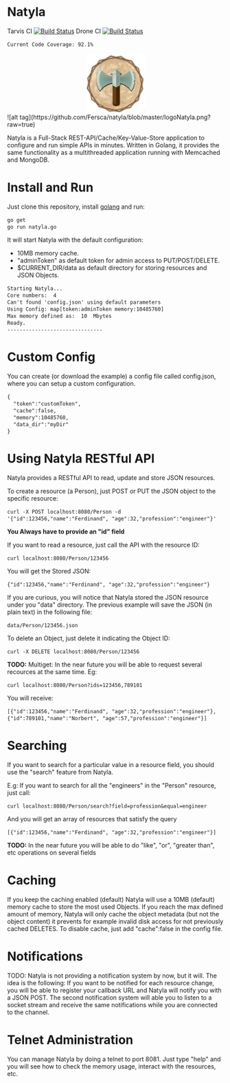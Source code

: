 Natyla
======

Tarvis CI
[![Build Status](https://travis-ci.org/Fersca/natyla.svg?branch=master)](https://travis-ci.org/Fersca/natyla)
Drone CI
[![Build Status](https://drone.io/github.com/Fersca/natyla/status.png)](https://drone.io/github.com/Fersca/natyla/latest)
~~~
Current Code Coverage: 92.1%
~~~

<div style="text-align:center"><img src ="https://github.com/Fersca/natyla/blob/master/logoNatyla.png?raw=true" /></div>
![alt tag](https://github.com/Fersca/natyla/blob/master/logoNatyla.png?raw=true)

Natyla is a Full-Stack REST-API/Cache/Key-Value-Store application to configure and run simple APIs in minutes. Written in Golang, it provides the same functionality as a multithreaded application running with Memcached and MongoDB.

Install and Run
===============

Just clone this repository, install [golang](http://golang.org/) and run:

~~~
go get
go run natyla.go
~~~
It will start Natyla with the default configuration:
  - 10MB memory cache.
  - "adminToken" as default token for admin access to PUT/POST/DELETE.
  - $CURRENT_DIR/data as default directory for storing resources and JSON Objects. 
~~~
Starting Natyla...
Core numbers:  4
Can't found 'config.json' using default parameters
Using Config: map[token:adminToken memory:10485760]
Max memory defined as:  10  Mbytes
Ready.
-------------------------------
~~~

Custom Config
=============

You can create (or download the example) a config file called config.json, where you can setup a custom configuration.

~~~
{
  "token":"customToken",
  "cache":false,
  "memory":10485760,
  "data_dir":"myDir"
}
~~~


Using Natyla RESTful API
========================

Natyla provides a RESTful API to read, update and store JSON resources.

To create a resource (a Person), just POST or PUT the JSON object to the specific resource:
~~~
curl -X POST localhost:8080/Person -d '{"id":123456,"name":"Ferdinand", "age":32,"profession":"engineer"}'
~~~

**You Always have to provide an "id" field**

If you want to read a resource, just call the API with the resource ID:

~~~
curl localhost:8080/Person/123456
~~~

You will get the Stored JSON:

~~~
{"id":123456,"name":"Ferdinand", "age":32,"profession":"engineer"}
~~~

If you are curious, you will notice that Natyla stored the JSON resource under you "data" directory.
The previous example will save the JSON (in plain text) in the following file: 

~~~
data/Person/123456.json
~~~

To delete an Object, just delete it indicating the Object ID:

~~~
curl -X DELETE localhost:8080/Person/123456
~~~

**TODO:** 
Multiget: In the near future you will be able to request several recources at the same time. Eg:

~~~
curl localhost:8080/Person?ids=123456,789101
~~~
You will receive:
~~~
[{"id":123456,"name":"Ferdinand", "age":32,"profession":"engineer"},{"id":789101,"name":"Norbert", "age":57,"profession":"engineer"}]
~~~


Searching
=========

If you want to search for a particular value in a resource field, you should use the "search" feature from Natyla.

E.g: If you want to search for all the "engineers" in the "Person" resource, just call:

~~~
curl localhost:8080/Person/search?field=profession&equal=engineer
~~~

And you will get an array of resources that satisfy the query

~~~
[{"id":123456,"name":"Ferdinand", "age":32,"profession":"engineer"}]
~~~

**TODO:**
In the near future you will be able to do "like", "or", "greater than", etc operations on several fields

Caching
=======

If you keep the caching enabled (default) Natyla will use a 10MB (default) memory cache to store the most used Objects. If you reach the max defined amount of memory, Natyla will only cache the object metadata (but not the object content) it prevents for example invalid disk access for not previously cached DELETES. To disable cache, just add "cache":false in the config file.

Notifications
=============

TODO: 
Natyla is not providing a notification system by now, but it will. 
The idea is the following: If you want to be notified for each resource change, you will be able to register your callback URL and Natyla will notify you with a JSON POST. 
The second notification system will able you to listen to a socket stream and receive the same notifications while you are connected to the channel.

Telnet Administration
=====================

You can manage Natyla by doing a telnet to port 8081. 
Just type "help" and you will see how to check the memory usage, interact with the resources, etc.
